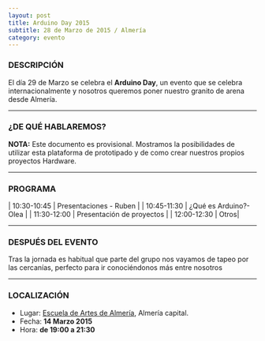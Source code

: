 ```yaml
---
layout: post
title: Arduino Day 2015
subtitle: 28 de Marzo de 2015 / Almería
category: evento
---
```


### DESCRIPCIÓN

El día 29 de Marzo se celebra el **Arduino Day**, un evento que se celebra internacionalmente y
nosotros queremos poner nuestro granito de arena desde Almería.

---

### ¿DE QUÉ HABLAREMOS?

**NOTA:** Este documento es provisional.
Mostramos la posibilidades de utilizar esta plataforma de prototipado y de como crear nuestros propios proyectos Hardware.

---

### PROGRAMA

| 10:30-10:45  | Presentaciones - Ruben  |
| 10:45-11:30   | ¿Qué es Arduino?- Olea |
| 11:30-12:00   | Presentación de proyectos |
| 12:00-12:30   | Otros|

---

### DESPUÉS DEL EVENTO

Tras la jornada es habitual que parte del grupo nos vayamos de tapeo por las cercanías, perfecto para ir conociéndonos más entre nosotros

---

### LOCALIZACIÓN

* Lugar: [Escuela de Artes de Almería][1], Almería capital.
* Fecha: **14 Marzo 2015**
* Hora: **de 19:00 a 21:30**

[1]: http://bit.ly/escuelaartesalmeria

